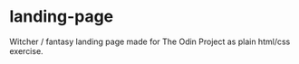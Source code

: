 # landing-page
Witcher / fantasy landing page made for The Odin Project as plain html/css exercise.
